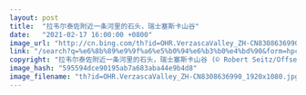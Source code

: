 ```yaml
---
layout: post
title:  "拉韦尔泰佐附近一条河里的石头，瑞士塞斯卡山谷"
date:   "2021-02-17 16:00:00 +0800"
image_url: "http://cn.bing.com/th?id=OHR.VerzascaValley_ZH-CN8308636990_1920x1080.jpg&rf=LaDigue_1920x1080.jpg&pid=hp"
link: "/search?q=%e6%8b%89%e9%9f%a6%e5%b0%94%e6%b3%b0%e4%bd%90&form=hpcapt&mkt=zh-cn"
copyright: "拉韦尔泰佐附近一条河里的石头，瑞士塞斯卡山谷 (© Robert Seitz/Offset by Shutterstock)"
image_hash: "595594dce90195ab7a683aba44e9b4d8"
image_filename: "th?id=OHR.VerzascaValley_ZH-CN8308636990_1920x1080.jpg&rf=LaDigue_1920x1080.jpg&pid=hp"
---
```

